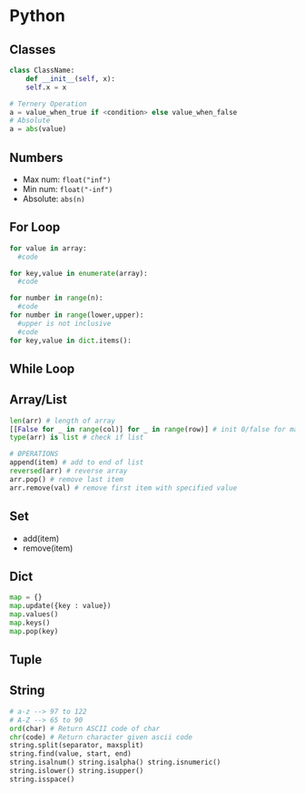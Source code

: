 # Python
## Classes
```python
class ClassName:
    def __init__(self, x):
    self.x = x
```
```python
# Ternery Operation
a = value_when_true if <condition> else value_when_false
# Absolute
a = abs(value)
```
## Numbers
- Max num: `float("inf")`
- Min num: `float("-inf")`
- Absolute: `abs(n)`

## For Loop
```python
for value in array:
  #code
```
```python
for key,value in enumerate(array):
  #code
```
```python
for number in range(n):
  #code
for number in range(lower,upper):
  #upper is not inclusive
  #code
for key,value in dict.items():
```

## While Loop

## Array/List
```python
len(arr) # length of array
[[False for _ in range(col)] for _ in range(row)] # init 0/false for matrix
type(arr) is list # check if list

# ØPERATIONS
append(item) # add to end of list
reversed(arr) # reverse array
arr.pop() # remove last item
arr.remove(val) # remove first item with specified value
```

## Set
- add(item)
- remove(item)
## Dict
```python
map = {}
map.update({key : value})
map.values()
map.keys()
map.pop(key)
```
## Tuple

## String
```python
# a-z --> 97 to 122
# A-Z --> 65 to 90
ord(char) # Return ASCII code of char
chr(code) # Return character given ascii code
string.split(separator, maxsplit)
string.find(value, start, end)
string.isalnum() string.isalpha() string.isnumeric()
string.islower() string.isupper()
string.isspace()
```